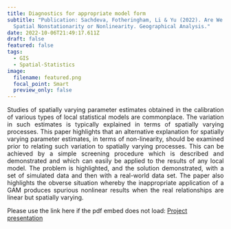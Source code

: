 ```yaml
---
title: Diagnostics for appropriate model form
subtitle: "Publication: Sachdeva, Fotheringham, Li & Yu (2022). Are We Measuring
  Spatial Nonstationarity or Nonlinearity. Geographical Analysis."
date: 2022-10-06T21:49:17.611Z
draft: false
featured: false
tags:
  - GIS
  - Spatial-Statistics
image:
  filename: featured.png
  focal_point: Smart
  preview_only: false
---
```

<div style="text-align: justify"> Studies of spatially varying parameter estimates obtained in the calibration of various types of local statistical models are commonplace. The variation in such estimates is typically explained in terms of spatially varying processes. This paper highlights that an alternative explanation for spatially varying parameter estimates, in terms of non-linearity, should be examined prior to relating such variation to spatially varying processes. This can be achieved by a simple screening procedure which is described and demonstrated and which can easily be applied to the results of any local model. The problem is highlighted, and the solution demonstrated, with a set of simulated data and then with a real-world data set. The paper also highlights the obverse situation whereby the inappropriate application of a GAM produces spurious nonlinear results when the real relationships are linear but spatially varying.</div>

<object data="../../presentation_GAM_MGWR.pdf" width="100%" height="800" type='application/pdf'></object>

Please use the link here if the pdf embed does not load:
[P﻿roject presentation](https://drive.google.com/file/d/1Je43AAFPz9ZXrL-9lBINClKoiPSjRecS/view?usp=sharing)
